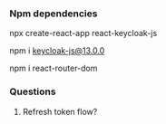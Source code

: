 ### Npm dependencies
npx create-react-app react-keycloak-js

npm i keycloak-js@13.0.0

npm i react-router-dom

### Questions
1. Refresh token flow?
